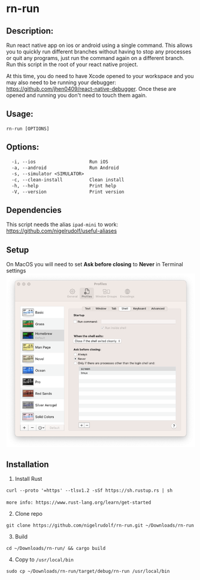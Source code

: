 # rn-run

## Description: 

Run react native app on ios or android using a single command. This allows you to quickly run different branches without having to stop any processes or quit any programs, just run the command again on a different branch. Run this script in the root of your react native project.

At this time, you do need to have Xcode opened to your workspace and you may also need to be running your debugger: https://github.com/jhen0409/react-native-debugger. Once these are opened and running you don't need to touch them again.


## Usage: 
```
rn-run [OPTIONS]
```

## Options:
```
  -i, --ios                    Run iOS
  -a, --android                Run Android
  -s, --simulator <SIMULATOR>  
  -c, --clean-install          Clean install
  -h, --help                   Print help
  -V, --version                Print version
```

## Dependencies
This script needs the alias `ipad-mini` to work: https://github.com/nigelrudolf/useful-aliases

## Setup

On MacOS you will need to set **Ask before closing** to **Never** in Terminal settings
![image](./media/terminal.png)

## Installation

1. Install Rust
```
curl --proto '=https' --tlsv1.2 -sSf https://sh.rustup.rs | sh

more info: https://www.rust-lang.org/learn/get-started
```

2. Clone repo

```
git clone https://github.com/nigelrudolf/rn-run.git ~/Downloads/rn-run
```

3. Build
```
cd ~/Downloads/rn-run/ && cargo build 
```

4. Copy to `/usr/local/bin`
```
sudo cp ~/Downloads/rn-run/target/debug/rn-run /usr/local/bin
```
